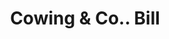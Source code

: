 ---
doi: 10.7916/D8QR685Z
date_other: '1870'
date_other_textual: 1870-1879
form: printed ephemera
genre:
- Invoices
name:
- Cowing & Co.
object_in_context_url: https://biggert.cul.columbia.edu/items/view/ave_biggert_00973
subject_hierarchical_geographic:
- New York, New York, United States
subject_name:
- Cowing & Co.
title: Cowing & Co.. Bill
sort_title: Cowing & Co.. Bill
call_number: ave_biggert_00973
coordinates:
- 40.71277777777778,-74.00583333333333
pid: ave_biggert_00973
identifiers: ave_biggert_00973
permalink: /biggert/ave_biggert_00973/
layout: iiif-image-page
---
